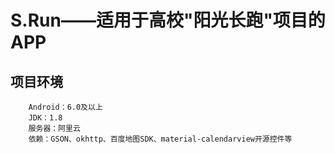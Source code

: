 # S.Run——适用于高校"阳光长跑"项目的APP

## 项目环境

```$xslt
    Android：6.0及以上
    JDK：1.8
    服务器：阿里云
    依赖：GSON、okhttp、百度地图SDK、material-calendarview开源控件等
```

